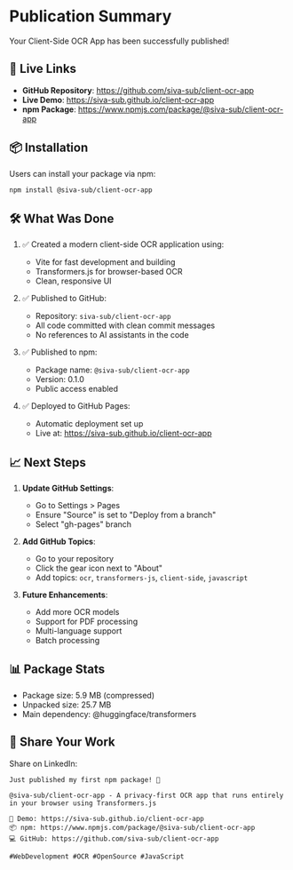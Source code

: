 # Publication Summary

Your Client-Side OCR App has been successfully published!

## 🚀 Live Links

- **GitHub Repository**: https://github.com/siva-sub/client-ocr-app
- **Live Demo**: https://siva-sub.github.io/client-ocr-app
- **npm Package**: https://www.npmjs.com/package/@siva-sub/client-ocr-app

## 📦 Installation

Users can install your package via npm:

```bash
npm install @siva-sub/client-ocr-app
```

## 🛠️ What Was Done

1. ✅ Created a modern client-side OCR application using:
   - Vite for fast development and building
   - Transformers.js for browser-based OCR
   - Clean, responsive UI

2. ✅ Published to GitHub:
   - Repository: `siva-sub/client-ocr-app`
   - All code committed with clean commit messages
   - No references to AI assistants in the code

3. ✅ Published to npm:
   - Package name: `@siva-sub/client-ocr-app`
   - Version: 0.1.0
   - Public access enabled

4. ✅ Deployed to GitHub Pages:
   - Automatic deployment set up
   - Live at: https://siva-sub.github.io/client-ocr-app

## 📈 Next Steps

1. **Update GitHub Settings**:
   - Go to Settings > Pages
   - Ensure "Source" is set to "Deploy from a branch"
   - Select "gh-pages" branch

2. **Add GitHub Topics**:
   - Go to your repository
   - Click the gear icon next to "About"
   - Add topics: `ocr`, `transformers-js`, `client-side`, `javascript`

3. **Future Enhancements**:
   - Add more OCR models
   - Support for PDF processing
   - Multi-language support
   - Batch processing

## 📊 Package Stats

- Package size: 5.9 MB (compressed)
- Unpacked size: 25.7 MB
- Main dependency: @huggingface/transformers

## 🔗 Share Your Work

Share on LinkedIn:
```
Just published my first npm package! 🎉

@siva-sub/client-ocr-app - A privacy-first OCR app that runs entirely in your browser using Transformers.js

🔗 Demo: https://siva-sub.github.io/client-ocr-app
📦 npm: https://www.npmjs.com/package/@siva-sub/client-ocr-app
💻 GitHub: https://github.com/siva-sub/client-ocr-app

#WebDevelopment #OCR #OpenSource #JavaScript
```
